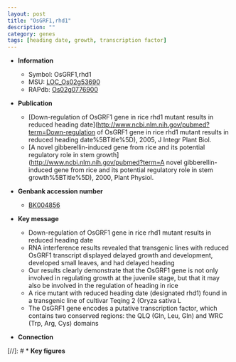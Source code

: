 ```yaml
---
layout: post
title: "OsGRF1,rhd1"
description: ""
category: genes
tags: [heading date, growth, transcription factor]
---
```


* **Information**  
    + Symbol: OsGRF1,rhd1  
    + MSU: [LOC_Os02g53690](http://rice.plantbiology.msu.edu/cgi-bin/ORF_infopage.cgi?orf=LOC_Os02g53690)  
    + RAPdb: [Os02g0776900](http://rapdb.dna.affrc.go.jp/viewer/gbrowse_details/irgsp1?name=Os02g0776900)  

* **Publication**  
    + [Down-regulation of OsGRF1 gene in rice rhd1 mutant results in reduced heading date](http://www.ncbi.nlm.nih.gov/pubmed?term=Down-regulation of OsGRF1 gene in rice rhd1 mutant results in reduced heading date%5BTitle%5D), 2005, J Integr Plant Biol.
    + [A novel gibberellin-induced gene from rice and its potential regulatory role in stem growth](http://www.ncbi.nlm.nih.gov/pubmed?term=A novel gibberellin-induced gene from rice and its potential regulatory role in stem growth%5BTitle%5D), 2000, Plant Physiol.

* **Genbank accession number**  
    + [BK004856](http://www.ncbi.nlm.nih.gov/nuccore/BK004856)

* **Key message**  
    + Down-regulation of OsGRF1 gene in rice rhd1 mutant results in reduced heading date
    + RNA interference results revealed that transgenic lines with reduced OsGRF1 transcript displayed delayed growth and development, developed small leaves, and had delayed heading
    + Our results clearly demonstrate that the OsGRF1 gene is not only involved in regulating growth at the juvenile stage, but that it may also be involved in the regulation of heading in rice
    + A rice mutant with reduced heading date (designated rhd1) found in a transgenic line of cultivar Teqing 2 (Oryza sativa L
    + The OsGRF1 gene encodes a putative transcription factor, which contains two conserved regions: the QLQ (Gln, Leu, Gln) and WRC (Trp, Arg, Cys) domains

* **Connection**  

[//]: # * **Key figures**  


